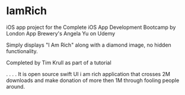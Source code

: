 # IamRich
iOS app project for the Complete iOS App Development Bootcamp by London App Brewery's Angela Yu on Udemy

Simply displays "I Am Rich" along with a diamond image, no hidden functionality.

Completed by Tim Krull as part of a tutorial

.
.
.
.
It is open source swift UI i am rich application that crosses 2M downloads and make donation of more then 1M through fooling people around.
